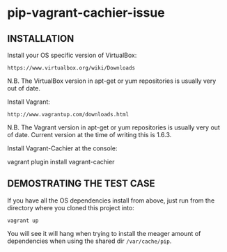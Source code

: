 pip-vagrant-cachier-issue
=========================

INSTALLATION
------------

Install your OS specific version of VirtualBox:

    https://www.virtualbox.org/wiki/Downloads

N.B. The VirtualBox version in apt-get or yum repositories is usually very out of date.

Install Vagrant:

    http://www.vagrantup.com/downloads.html

N.B. The Vagrant version in apt-get or yum repositories is usually very out of date. Current version
at the time of writing this is 1.6.3.

Install Vagrant-Cachier at the console:

  vagrant plugin install vagrant-cachier
  

DEMOSTRATING THE TEST CASE
--------------------------

If you have all the OS dependencies install from above, just run from the directory where you cloned 
this project into:

    vagrant up

You will see it will hang when trying to install the meager amount of dependencies when using the shared dir `/var/cache/pip`.
